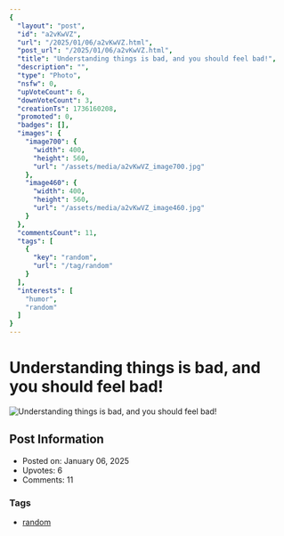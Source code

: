 ```yaml
---
{
  "layout": "post",
  "id": "a2vKwVZ",
  "url": "/2025/01/06/a2vKwVZ.html",
  "post_url": "/2025/01/06/a2vKwVZ.html",
  "title": "Understanding things is bad, and you should feel bad!",
  "description": "",
  "type": "Photo",
  "nsfw": 0,
  "upVoteCount": 6,
  "downVoteCount": 3,
  "creationTs": 1736160208,
  "promoted": 0,
  "badges": [],
  "images": {
    "image700": {
      "width": 400,
      "height": 560,
      "url": "/assets/media/a2vKwVZ_image700.jpg"
    },
    "image460": {
      "width": 400,
      "height": 560,
      "url": "/assets/media/a2vKwVZ_image460.jpg"
    }
  },
  "commentsCount": 11,
  "tags": [
    {
      "key": "random",
      "url": "/tag/random"
    }
  ],
  "interests": [
    "humor",
    "random"
  ]
}
---
```


# Understanding things is bad, and you should feel bad!

![Understanding things is bad, and you should feel bad!](/assets/media/a2vKwVZ_image700.jpg)

## Post Information

- Posted on: January 06, 2025
- Upvotes: 6
- Comments: 11

### Tags

- [random](/tag/random)
